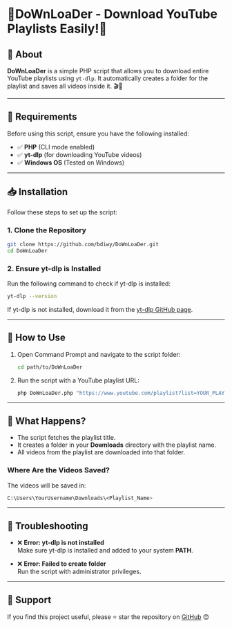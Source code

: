 
# 🎵DoWnLoaDer - Download YouTube Playlists Easily!🚀

## 📌 About

**DoWnLoaDer** is a simple PHP script that allows you to download entire YouTube playlists using `yt-dlp`. It automatically creates a folder for the playlist and saves all videos inside it. 🎬📂

---

## 🔧 Requirements

Before using this script, ensure you have the following installed:

- ✅ **PHP** (CLI mode enabled)
- ✅ **yt-dlp** (for downloading YouTube videos)
- ✅ **Windows OS** (Tested on Windows)

---

## 📥 Installation

Follow these steps to set up the script:

### 1. Clone the Repository

```bash
git clone https://github.com/bdiwy/DoWnLoaDer.git
cd DoWnLoaDer
```

### 2. Ensure yt-dlp is Installed

Run the following command to check if yt-dlp is installed:

```bash
yt-dlp --version
```

If yt-dlp is not installed, download it from the [yt-dlp GitHub page](https://github.com/yt-dlp/yt-dlp).

---

## 🚀 How to Use

1. Open Command Prompt and navigate to the script folder:

    ```bash
    cd path/to/DoWnLoaDer
    ```

2. Run the script with a YouTube playlist URL:

    ```bash
    php DoWnLoaDer.php "https://www.youtube.com/playlist?list=YOUR_PLAYLIST_ID"
    ```

---

## 📂 What Happens?

- The script fetches the playlist title.
- It creates a folder in your **Downloads** directory with the playlist name.
- All videos from the playlist are downloaded into that folder.

### Where Are the Videos Saved?

The videos will be saved in:

```bash
C:\Users\YourUsername\Downloads\<Playlist_Name>
```

---

## 🔧 Troubleshooting

- ❌ **Error: yt-dlp is not installed**  
  Make sure yt-dlp is installed and added to your system **PATH**.

- ❌ **Error: Failed to create folder**  
  Run the script with administrator privileges.

---

## 💖 Support

If you find this project useful, please ⭐ star the repository on [GitHub](https://github.com/bdiwy/DoWnLoaDer) 😊
